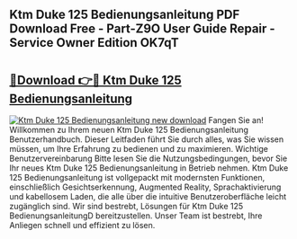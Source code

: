 ## Ktm Duke 125 Bedienungsanleitung PDF Download Free - Part-Z9O User Guide Repair - Service Owner Edition OK7qT

# <h2><a href="http://df4bbv5.blite.top/?on=Ktm+Duke+125+Bedienungsanleitung">🔗Download 👉🔴 Ktm Duke 125 Bedienungsanleitung</a></h2>

[![Ktm Duke 125 Bedienungsanleitung new download](https://i.imgur.com/lujVjoI.png)](http://df4bbv5.blite.top/?on=Ktm+Duke+125+Bedienungsanleitung)
Fangen Sie an! Willkommen zu Ihrem neuen Ktm Duke 125 Bedienungsanleitung Benutzerhandbuch. Dieser Leitfaden führt Sie durch alles, was Sie wissen müssen, um Ihre Erfahrung zu bedienen und zu maximieren. Wichtige Benutzervereinbarung Bitte lesen Sie die Nutzungsbedingungen, bevor Sie Ihr neues Ktm Duke 125 Bedienungsanleitung in Betrieb nehmen. Ktm Duke 125 Bedienungsanleitung ist vollgepackt mit modernsten Funktionen, einschließlich Gesichtserkennung, Augmented Reality, Sprachaktivierung und kabellosem Laden, die alle über die intuitive Benutzeroberfläche leicht zugänglich sind. Wir sind bestrebt, Lösungen für Ktm Duke 125 BedienungsanleitungD bereitzustellen. Unser Team ist bestrebt, Ihre Anliegen schnell und effizient zu lösen.
